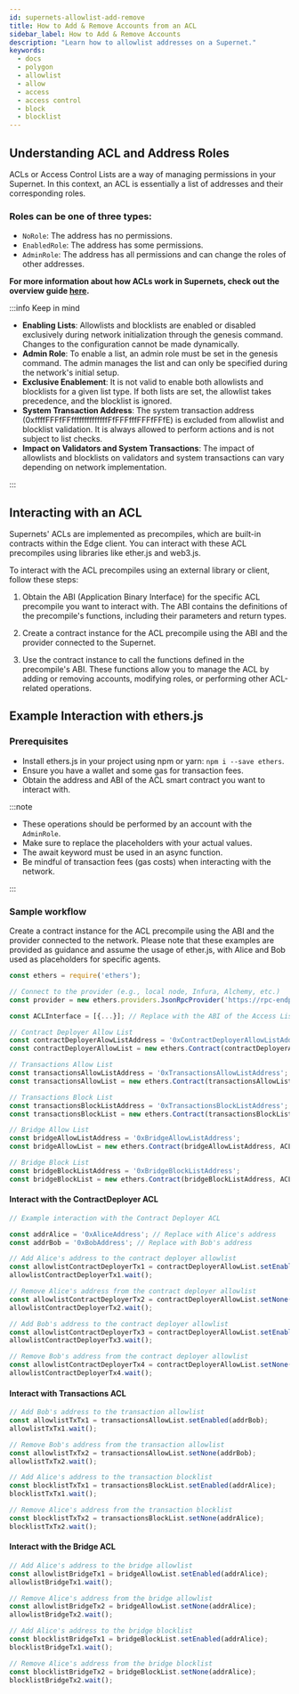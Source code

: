 ```yaml
---
id: supernets-allowlist-add-remove
title: How to Add & Remove Accounts from an ACL
sidebar_label: How to Add & Remove Accounts
description: "Learn how to allowlist addresses on a Supernet."
keywords:
  - docs
  - polygon
  - allowlist
  - allow
  - access
  - access control
  - block
  - blocklist
---
```


## Understanding ACL and Address Roles

ACLs or Access Control Lists are a way of managing permissions in your Supernet. In this context, an ACL is essentially a list of addresses and their corresponding roles.

### Roles can be one of three types:

- `NoRole`: The address has no permissions.
- `EnabledRole`: The address has some permissions.
- `AdminRole`: The address has all permissions and can change the roles of other addresses.

**For more information about how ACLs work in Supernets, check out the overview guide [<ins>here</ins>](/docs/edge/design/runtime/allowlist.md).**

:::info Keep in mind

- **Enabling Lists**: Allowlists and blocklists are enabled or disabled exclusively during network initialization through the genesis command. Changes to the configuration cannot be made dynamically.
- **Admin Role**: To enable a list, an admin role must be set in the genesis command. The admin manages the list and can only be specified during the network's initial setup.
- **Exclusive Enablement**: It is not valid to enable both allowlists and blocklists for a given list type. If both lists are set, the allowlist takes precedence, and the blocklist is ignored.
- **System Transaction Address**: The system transaction address (0xffffFFFfFFffffffffffffffFfFFFfffFFFfFFfE) is excluded from allowlist and blocklist validation. It is always allowed to perform actions and is not subject to list checks.
- **Impact on Validators and System Transactions**: The impact of allowlists and blocklists on validators and system transactions can vary depending on network implementation.

:::

## Interacting with an ACL

Supernets' ACLs are implemented as precompiles, which are built-in contracts within the Edge client. You can interact with these ACL precompiles using libraries like ether.js and web3.js.

To interact with the ACL precompiles using an external library or client, follow these steps:

1. Obtain the ABI (Application Binary Interface) for the specific ACL precompile you want to interact with. The ABI contains the definitions of the precompile's functions, including their parameters and return types.

2. Create a contract instance for the ACL precompile using the ABI and the provider connected to the Supernet.

3. Use the contract instance to call the functions defined in the precompile's ABI. These functions allow you to manage the ACL by adding or removing accounts, modifying roles, or performing other ACL-related operations.

## Example Interaction with ethers.js

### Prerequisites

- Install ethers.js in your project using npm or yarn: `npm i --save ethers`.
- Ensure you have a wallet and some gas for transaction fees.
- Obtain the address and ABI of the ACL smart contract you want to interact with.

:::note

- These operations should be performed by an account with the `AdminRole`.
- Make sure to replace the placeholders with your actual values.
- The await keyword must be used in an async function.
- Be mindful of transaction fees (gas costs) when interacting with the network.

:::

### Sample workflow

Create a contract instance for the ACL precompile using the ABI and the provider connected to the network.
Please note that these examples are provided as guidance and assume the usage of ether.js, with Alice and Bob used as placeholders for specific agents.

```javascript
const ethers = require('ethers');

// Connect to the provider (e.g., local node, Infura, Alchemy, etc.)
const provider = new ethers.providers.JsonRpcProvider('https://rpc-endpoint.io');

const ACLInterface = [{...}]; // Replace with the ABI of the Access List precompile

// Contract Deployer Allow List
const contractDeployerAlowListAddress = '0xContractDeployerAllowListAddress';
const contractDeployerAllowList = new ethers.Contract(contractDeployerAddress, ACLInterface, provider);

// Transactions Allow List
const transactionsAllowListAddress = '0xTransactionsAllowListAddress';
const transactionsAllowList = new ethers.Contract(transactionsAllowListAddress, ACLInterface, provider);

// Transactions Block List
const transactionsBlockListAddress = '0xTransactionsBlockListAddress';
const transactionsBlockList = new ethers.Contract(transactionsBlockListAddress, ACLInterface, provider);

// Bridge Allow List
const bridgeAllowListAddress = '0xBridgeAllowListAddress';
const bridgeAllowList = new ethers.Contract(bridgeAllowListAddress, ACLInterface, provider);

// Bridge Block List
const bridgeBlockListAddress = '0xBridgeBlockListAddress';
const bridgeBlockList = new ethers.Contract(bridgeBlockListAddress, ACLInterface, provider);
```

#### Interact with the ContractDeployer ACL

```javascript
// Example interaction with the Contract Deployer ACL

const addrAlice = '0xAliceAddress'; // Replace with Alice's address
const addrBob = '0xBobAddress'; // Replace with Bob's address

// Add Alice's address to the contract deployer allowlist
const allowlistContractDeployerTx1 = contractDeployerAllowList.setEnabled(addrAlice);
allowlistContractDeployerTx1.wait();

// Remove Alice's address from the contract deployer allowlist
const allowlistContractDeployerTx2 = contractDeployerAllowList.setNone(addrAlice);
allowlistContractDeployerTx2.wait();

// Add Bob's address to the contract deployer allowlist
const allowlistContractDeployerTx3 = contractDeployerAllowList.setEnabled(addrBob);
allowlistContractDeployerTx3.wait();

// Remove Bob's address from the contract deployer allowlist
const allowlistContractDeployerTx4 = contractDeployerAllowList.setNone(addrBob);
allowlistContractDeployerTx4.wait();
```

#### Interact with Transactions ACL

```javascript
// Add Bob's address to the transaction allowlist
const allowlistTxTx1 = transactionsAllowList.setEnabled(addrBob);
allowlistTxTx1.wait();

// Remove Bob's address from the transaction allowlist
const allowlistTxTx2 = transactionsAllowList.setNone(addrBob);
allowlistTxTx2.wait();

// Add Alice's address to the transaction blocklist
const blocklistTxTx1 = transactionsBlockList.setEnabled(addrAlice);
blocklistTxTx1.wait();

// Remove Alice's address from the transaction blocklist
const blocklistTxTx2 = transactionsBlockList.setNone(addrAlice);
blocklistTxTx2.wait();
```

#### Interact with the Bridge ACL

```javascript
// Add Alice's address to the bridge allowlist
const allowlistBridgeTx1 = bridgeAllowList.setEnabled(addrAlice);
allowlistBridgeTx1.wait();

// Remove Alice's address from the bridge allowlist
const allowlistBridgeTx2 = bridgeAllowList.setNone(addrAlice);
allowlistBridgeTx2.wait();

// Add Alice's address to the bridge blocklist
const blocklistBridgeTx1 = bridgeBlockList.setEnabled(addrAlice);
blocklistBridgeTx1.wait();

// Remove Alice's address from the bridge blocklist
const blocklistBridgeTx2 = bridgeBlockList.setNone(addrAlice);
blocklistBridgeTx2.wait();
```
